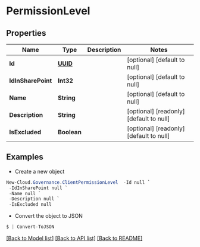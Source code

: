 # PermissionLevel
## Properties

Name | Type | Description | Notes
------------ | ------------- | ------------- | -------------
**Id** | [**UUID**](UUID.md) |  | [optional] [default to null]
**IdInSharePoint** | **Int32** |  | [optional] [default to null]
**Name** | **String** |  | [optional] [default to null]
**Description** | **String** |  | [optional] [readonly] [default to null]
**IsExcluded** | **Boolean** |  | [optional] [readonly] [default to null]

## Examples

- Create a new object
```powershell
New-Cloud.Governance.ClientPermissionLevel  -Id null `
 -IdInSharePoint null `
 -Name null `
 -Description null `
 -IsExcluded null
```

- Convert the object to JSON
```powershell
$ | Convert-ToJSON
```


[[Back to Model list]](../README.md#documentation-for-models) [[Back to API list]](../README.md#documentation-for-api-endpoints) [[Back to README]](../README.md)

